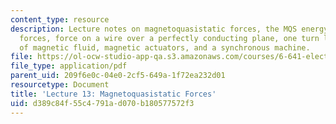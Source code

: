 ```yaml
---
content_type: resource
description: Lecture notes on magnetoquasistatic forces, the MQS energy method of
  forces, force on a wire over a perfectly conducting plane, one turn loops, lifting
  of magnetic fluid, magnetic actuators, and a synchronous machine.
file: https://ol-ocw-studio-app-qa.s3.amazonaws.com/courses/6-641-electromagnetic-fields-forces-and-motion-spring-2005/d389c84f55c4791ad070b180577572f3_lecture13.pdf
file_type: application/pdf
parent_uid: 209f6e0c-04e0-2cf5-649a-1f72ea232d01
resourcetype: Document
title: 'Lecture 13: Magnetoquasistatic Forces'
uid: d389c84f-55c4-791a-d070-b180577572f3
---
```

